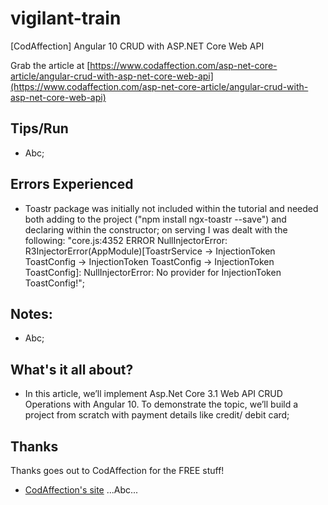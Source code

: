 # vigilant-train
[CodAffection] Angular 10 CRUD with ASP.NET Core Web API

Grab the article at [https://www.codaffection.com/asp-net-core-article/angular-crud-with-asp-net-core-web-api](https://www.codaffection.com/asp-net-core-article/angular-crud-with-asp-net-core-web-api)

## Tips/Run

* Abc;

## Errors Experienced

* Toastr package was initially not included within the tutorial and needed both adding to the project ("npm install ngx-toastr --save") and declaring within the constructor; on serving I was dealt with the following: "core.js:4352 ERROR NullInjectorError: R3InjectorError(AppModule)[ToastrService -> InjectionToken ToastConfig -> InjectionToken ToastConfig -> InjectionToken ToastConfig]: NullInjectorError: No provider for InjectionToken ToastConfig!";

## Notes:

* Abc;

## What's it all about?

* In this article, we’ll implement Asp.Net Core 3.1 Web API CRUD Operations with Angular 10. To demonstrate the topic, we’ll build a project from scratch with payment details like credit/ debit card;

## Thanks

Thanks goes out to CodAffection for the FREE stuff!

* [CodAffection's site](https://www.codaffection.com/) ...Abc...
